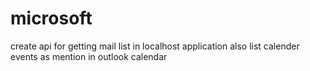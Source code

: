 # microsoft
create api for getting mail list in localhost application also list calender events as mention in outlook calendar
